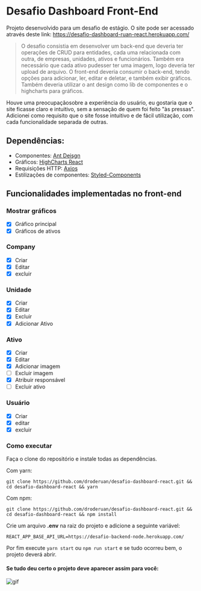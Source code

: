 # Desafio Dashboard Front-End

Projeto desenvolvido para um desafio de estágio. O site pode ser acessado através deste link: https://desafio-dashboard-ruan-react.herokuapp.com/

> O desafio consistia em desenvolver um back-end que deveria ter operações de CRUD para entidades, cada uma relacionada com outra, de empresas, unidades, ativos e funcionários. Também era necessário que cada ativo pudesser ter uma imagem, logo deveria ter upload de arquivo. O front-end deveria consumir o back-end, tendo opções para adicionar, ler, editar e deletar, e também exibir gráficos. Também deveria utilizar o ant design como lib de componentes e o highcharts para gráficos.

Houve uma preocupaçãosobre a experiência do usuário, eu gostaria que o site ficasse claro e intuitivo, sem a sensação de quem foi feito "às pressas". Adicionei como requisito que o site fosse intuitivo e de fácil utilização, com cada funcionalidade separada de outras.

## Dependências:
* Componentes: [Ant Deisgn](https://ant.design/)
* Gráficos: [HighCharts React](https://github.com/highcharts/highcharts-react)
* Requisições HTTP: [Axios](https://github.com/axios/axios)
* Estilizações de componentes: [Styled-Components](https://styled-components.com/)

## Funcionalidades implementadas no front-end

### Mostrar gráficos

- [x]  Gráfico principal
- [x]  Gráficos de ativos

### Company

- [x]  Criar
- [x]  Editar
- [x]  excluir

### Unidade

- [x]  Criar
- [x]  Editar
- [x]  Excluir
- [x]  Adicionar Ativo

### Ativo

- [x]  Criar
- [x]  Editar
- [x]  Adicionar imagem
- [ ]  Excluir imagem
- [x]  Atribuir responsável
- [ ]  Excluir ativo

### Usuário

- [x]  Criar
- [x]  editar
- [x]  excluir

### Como executar
Faça o clone do repositório e instale todas as dependências.

Com yarn:
```
git clone https://github.com/droderuan/desafio-dashboard-react.git && cd desafio-dashboard-react && yarn
```
Com npm: 
```
git clone https://github.com/droderuan/desafio-dashboard-react.git && cd desafio-dashboard-react && npm install
```

Crie um arquivo **.env** na raiz do projeto e adicione a seguinte variável:
```
REACT_APP_BASE_API_URL=https://desafio-backend-node.herokuapp.com/
```

Por fim execute `yarn start` ou `npm run start` e se tudo ocorreu bem, o projeto deverá abrir.

#### Se tudo deu certo o projeto deve aparecer assim para você:
![gif](https://media.giphy.com/media/EU1obAC38GuWI/giphy.gif)
